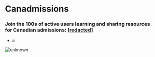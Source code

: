 # Canadmissions
### Join the 100s of active users learning and sharing resources for Canadian admissions: [[redacted]](https://www.google.com)

<ul>
  <li>a</li>
</ul>

![unknown](https://user-images.githubusercontent.com/69024184/190526051-6384b5c7-ccc8-483e-a3b8-e6f93529e979.png)
